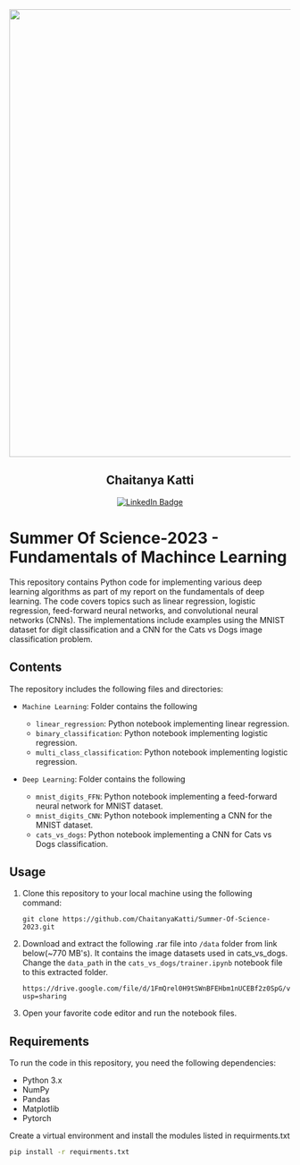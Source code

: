 <div id="header" align="center">
  <img src="https://github.com/ChaitanyaKatti/Summer-Of-Science-2023/assets/96473570/6e380487-447b-432e-b5cb-d82be93bdefb" width="800"/>
</div>

<div id="header" align="center">
    <h2>Chaitanya Katti</h2>
</div>

<div id="badges" align="center">
  <a href="https://www.linkedin.com/in/chaitanya-katti-773286228/">
    <img src="https://img.shields.io/badge/LinkedIn-blue?style=for-the-badge&logo=linkedin&logoColor=white" alt="LinkedIn Badge"/>
  </a>
</div>


# Summer Of Science-2023 - Fundamentals of Machince Learning

This repository contains Python code for implementing various deep learning algorithms as part of my report on the fundamentals of deep learning. The code covers topics such as linear regression, logistic regression, feed-forward neural networks, and convolutional neural networks (CNNs). The implementations include examples using the MNIST dataset for digit classification and a CNN for the Cats vs Dogs image classification problem.

## Contents

The repository includes the following files and directories:
- `Machine Learning`: Folder contains the following
   - `linear_regression`: Python notebook implementing linear regression.
   - `binary_classification`: Python notebook implementing logistic regression.
   - `multi_class_classification`: Python notebook implementing logistic regression.

- `Deep Learning`: Folder contains the following
   - `mnist_digits_FFN`: Python notebook implementing a feed-forward neural network for MNIST dataset.
   - `mnist_digits_CNN`: Python notebook implementing a CNN for the MNIST dataset.
   - `cats_vs_dogs`: Python notebook implementing a CNN for Cats vs Dogs classification.


## Usage

1. Clone this repository to your local machine using the following command:
   ```
   git clone https://github.com/ChaitanyaKatti/Summer-Of-Science-2023.git
   ```
2. Download and extract the following .rar file into `/data` folder from link below(~770 MB's). It contains the image datasets used in cats_vs_dogs.
   Change the `data_path` in the `cats_vs_dogs/trainer.ipynb` notebook file to this extracted folder.
   ```
   https://drive.google.com/file/d/1FmQrel0H9tSWnBFEHbm1nUCEBf2z0SpG/view?usp=sharing
   ```
4. Open your favorite code editor and run the notebook files.

## Requirements

To run the code in this repository, you need the following dependencies:

- Python 3.x
- NumPy
- Pandas
- Matplotlib
- Pytorch

Create a virtual environment and install the modules listed in requirments.txt
```bash
pip install -r requirments.txt
```
